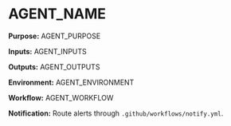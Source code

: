 # AGENT_NAME

**Purpose:** AGENT_PURPOSE

**Inputs:** AGENT_INPUTS

**Outputs:** AGENT_OUTPUTS

**Environment:** AGENT_ENVIRONMENT

**Workflow:** AGENT_WORKFLOW

**Notification:** Route alerts through `.github/workflows/notify.yml`.
